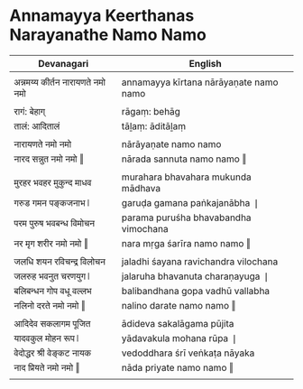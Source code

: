 # Annamayya Keerthanas Narayanathe Namo Namo

| Devanagari | English |
| ------ | ------ |
|  |  |
| अन्नमय्य कीर्तन नारायणते नमो नमो   | annamayya kīrtana nārāyaṇate namo namo   |
|  |  |
| रागं: बेहाग्   | rāgaṃ: behāg   |
| तालं: आदितालं   | tāḻaṃ: āditāḻaṃ   |
|  |  |
| नारायणते नमो नमो   | nārāyaṇate namo namo   |
| नारद सन्नुत नमो नमो ‖   | nārada sannuta namo namo ‖   |
|  |  |
| मुरहर भवहर मुकुन्द माधव   | murahara bhavahara mukunda mādhava   |
| गरुड गमन पङ्कजनाभ ❘   | garuḍa gamana paṅkajanābha ❘   |
| परम पुरुष भवबन्ध विमोचन   | parama puruśha bhavabandha vimochana   |
| नर मृग शरीर नमो नमो ‖   | nara mṛga śarīra namo namo ‖   |
|  |  |
| जलधि शयन रविचन्द्र विलोचन   | jaladhi śayana ravichandra vilochana   |
| जलरुह भवनुत चरणयुग ❘   | jalaruha bhavanuta charaṇayuga ❘   |
| बलिबन्धन गोप वधू वल्लभ   | balibandhana gopa vadhū vallabha   |
| नलिनो दरते नमो नमो ‖   | nalino darate namo namo ‖   |
|  |  |
| आदिदेव सकलागम पूजित   | ādideva sakalāgama pūjita   |
| यादवकुल मोहन रूप ❘   | yādavakula mohana rūpa ❘   |
| वेदोद्धर श्री वेङ्कट नायक   | vedoddhara śrī veṅkaṭa nāyaka   |
| नाद प्रियते नमो नमो ‖   | nāda priyate namo namo ‖   |
|  |  |
